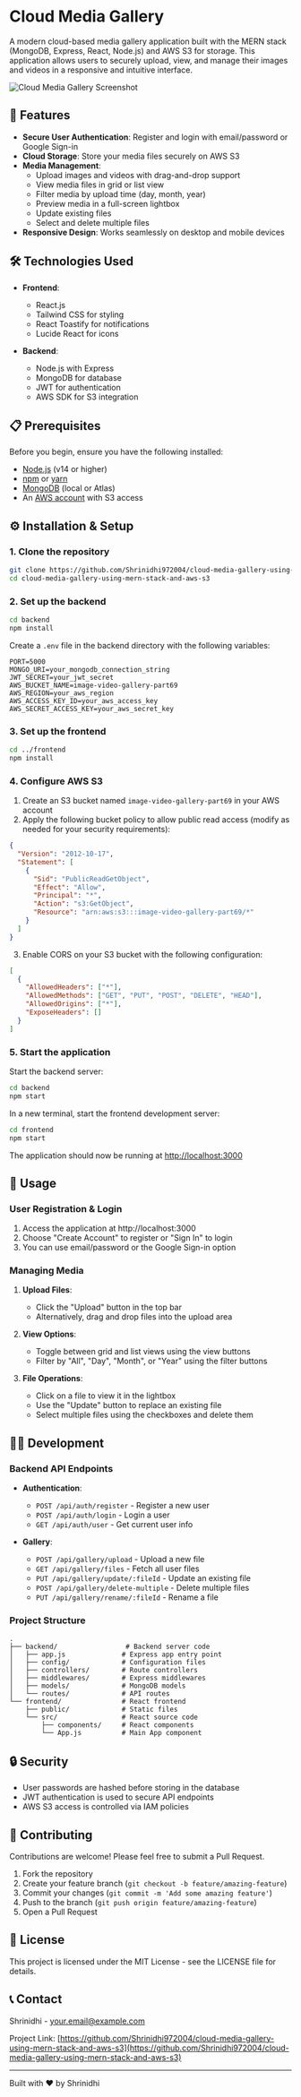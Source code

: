 # Cloud Media Gallery

A modern cloud-based media gallery application built with the MERN stack (MongoDB, Express, React, Node.js) and AWS S3 for storage. This application allows users to securely upload, view, and manage their images and videos in a responsive and intuitive interface.

![Cloud Media Gallery Screenshot](https://via.placeholder.com/800x450.png?text=Cloud+Media+Gallery)

## 🌟 Features

- **Secure User Authentication**: Register and login with email/password or Google Sign-in
- **Cloud Storage**: Store your media files securely on AWS S3
- **Media Management**:
  - Upload images and videos with drag-and-drop support
  - View media files in grid or list view
  - Filter media by upload time (day, month, year)
  - Preview media in a full-screen lightbox
  - Update existing files
  - Select and delete multiple files
- **Responsive Design**: Works seamlessly on desktop and mobile devices

## 🛠️ Technologies Used

- **Frontend**:
  - React.js
  - Tailwind CSS for styling
  - React Toastify for notifications
  - Lucide React for icons

- **Backend**:
  - Node.js with Express
  - MongoDB for database
  - JWT for authentication
  - AWS SDK for S3 integration

## 📋 Prerequisites

Before you begin, ensure you have the following installed:
- [Node.js](https://nodejs.org/) (v14 or higher)
- [npm](https://www.npmjs.com/) or [yarn](https://yarnpkg.com/)
- [MongoDB](https://www.mongodb.com/) (local or Atlas)
- An [AWS account](https://aws.amazon.com/) with S3 access

## ⚙️ Installation & Setup

### 1. Clone the repository

```bash
git clone https://github.com/Shrinidhi972004/cloud-media-gallery-using-mern-stack-and-aws-s3.git
cd cloud-media-gallery-using-mern-stack-and-aws-s3
```

### 2. Set up the backend

```bash
cd backend
npm install
```

Create a `.env` file in the backend directory with the following variables:

```
PORT=5000
MONGO_URI=your_mongodb_connection_string
JWT_SECRET=your_jwt_secret
AWS_BUCKET_NAME=image-video-gallery-part69
AWS_REGION=your_aws_region
AWS_ACCESS_KEY_ID=your_aws_access_key
AWS_SECRET_ACCESS_KEY=your_aws_secret_key
```

### 3. Set up the frontend

```bash
cd ../frontend
npm install
```

### 4. Configure AWS S3

1. Create an S3 bucket named `image-video-gallery-part69` in your AWS account
2. Apply the following bucket policy to allow public read access (modify as needed for your security requirements):

```json
{
  "Version": "2012-10-17",
  "Statement": [
    {
      "Sid": "PublicReadGetObject",
      "Effect": "Allow",
      "Principal": "*",
      "Action": "s3:GetObject",
      "Resource": "arn:aws:s3:::image-video-gallery-part69/*"
    }
  ]
}
```

3. Enable CORS on your S3 bucket with the following configuration:

```json
[
  {
    "AllowedHeaders": ["*"],
    "AllowedMethods": ["GET", "PUT", "POST", "DELETE", "HEAD"],
    "AllowedOrigins": ["*"],
    "ExposeHeaders": []
  }
]
```

### 5. Start the application

Start the backend server:
```bash
cd backend
npm start
```

In a new terminal, start the frontend development server:
```bash
cd frontend
npm start
```

The application should now be running at [http://localhost:3000](http://localhost:3000)

## 📱 Usage

### User Registration & Login

1. Access the application at http://localhost:3000
2. Choose "Create Account" to register or "Sign In" to login
3. You can use email/password or the Google Sign-in option

### Managing Media

1. **Upload Files**:
   - Click the "Upload" button in the top bar
   - Alternatively, drag and drop files into the upload area

2. **View Options**:
   - Toggle between grid and list views using the view buttons
   - Filter by "All", "Day", "Month", or "Year" using the filter buttons

3. **File Operations**:
   - Click on a file to view it in the lightbox
   - Use the "Update" button to replace an existing file
   - Select multiple files using the checkboxes and delete them

## 🧑‍💻 Development

### Backend API Endpoints

- **Authentication**:
  - `POST /api/auth/register` - Register a new user
  - `POST /api/auth/login` - Login a user
  - `GET /api/auth/user` - Get current user info

- **Gallery**:
  - `POST /api/gallery/upload` - Upload a new file
  - `GET /api/gallery/files` - Fetch all user files
  - `PUT /api/gallery/update/:fileId` - Update an existing file
  - `POST /api/gallery/delete-multiple` - Delete multiple files
  - `PUT /api/gallery/rename/:fileId` - Rename a file

### Project Structure

```
.
├── backend/                 # Backend server code
│   ├── app.js              # Express app entry point
│   ├── config/             # Configuration files
│   ├── controllers/        # Route controllers
│   ├── middlewares/        # Express middlewares
│   ├── models/             # MongoDB models
│   └── routes/             # API routes
└── frontend/               # React frontend
    ├── public/             # Static files
    └── src/                # React source code
        ├── components/     # React components
        └── App.js          # Main App component
```

## 🔒 Security

- User passwords are hashed before storing in the database
- JWT authentication is used to secure API endpoints
- AWS S3 access is controlled via IAM policies

## 🤝 Contributing

Contributions are welcome! Please feel free to submit a Pull Request.

1. Fork the repository
2. Create your feature branch (`git checkout -b feature/amazing-feature`)
3. Commit your changes (`git commit -m 'Add some amazing feature'`)
4. Push to the branch (`git push origin feature/amazing-feature`)
5. Open a Pull Request

## 📄 License

This project is licensed under the MIT License - see the LICENSE file for details.

## 📞 Contact

Shrinidhi - your.email@example.com

Project Link: [https://github.com/Shrinidhi972004/cloud-media-gallery-using-mern-stack-and-aws-s3](https://github.com/Shrinidhi972004/cloud-media-gallery-using-mern-stack-and-aws-s3)

---

Built with ❤️ by Shrinidhi
